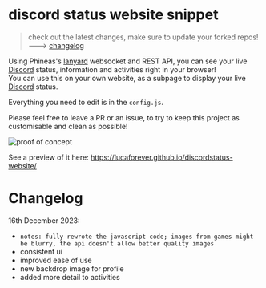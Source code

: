 # discord status website snippet
> check out the latest changes, make sure to update your forked repos! ---> [changelog](https://github.com/lucaforever/discordstatus-website/README.md#changelog)

Using Phineas's [lanyard](https://github.com/Phineas/lanyard) websocket and REST API, you can see your live [Discord](https://discord.com/) status, information and activities right in your browser!  
You can use this on your own website, as a subpage to display your live [Discord](https://discord.com/) status.

Everything you need to edit is in the ``config.js``.

Please feel free to leave a PR or an issue, to try to keep this project as customisable and clean as possible!

![proof of concept](https://github.com/lucaforever/discordstatus-website/assets/58527636/cf72ccab-71d0-4fa3-917c-ddfe57daaac5)

See a preview of it here: https://lucaforever.github.io/discordstatus-website/

# Changelog
16th December 2023:
- ``notes: fully rewrote the javascript code; images from games might be blurry, the api doesn't allow better quality images``
- consistent ui
- improved ease of use
- new backdrop image for profile
- added more detail to activities
